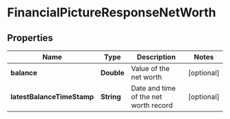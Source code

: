 
# FinancialPictureResponseNetWorth

## Properties
Name | Type | Description | Notes
------------ | ------------- | ------------- | -------------
**balance** | **Double** | Value of the net worth |  [optional]
**latestBalanceTimeStamp** | **String** | Date and time of the net worth record |  [optional]



